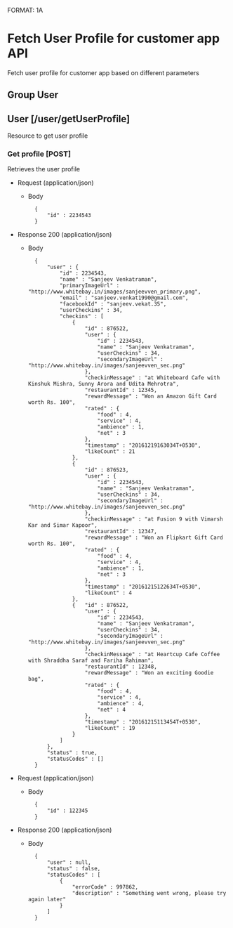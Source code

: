 FORMAT: 1A

# Fetch User Profile for customer app API
Fetch user profile for customer app based on different parameters

## Group User

## User [/user/getUserProfile]

Resource to get user profile

### Get profile [POST]

Retrieves the user profile

+ Request (application/json)

    + Body

            {
                "id" : 2234543
            }

+ Response 200 (application/json)

    + Body 

            {
                "user" : {
                    "id" : 2234543,
                    "name" : "Sanjeev Venkatraman",
                    "primaryImageUrl" : "http://www.whitebay.in/images/sanjeevven_primary.png",
                    "email" : "sanjeev.venkat1990@gmail.com",
                    "facebookId" : "sanjeev.vekat.35",
                    "userCheckins" : 34,
                    "checkins" : [
                        {
                            "id" : 876522,
                            "user" : {
                                "id" : 2234543,
                                "name" : "Sanjeev Venkatraman",
                                "userCheckins" : 34,
                                "secondaryImageUrl" : "http://www.whitebay.in/images/sanjeevven_sec.png"
                            },                        
                            "checkinMessage" : "at Whiteboard Cafe with Kinshuk Mishra, Sunny Arora and Udita Mehrotra",
                            "restaurantId" : 12345,
                            "rewardMessage" : "Won an Amazon Gift Card worth Rs. 100",
                            "rated" : {
                                "food" : 4,
                                "service" : 4,
                                "ambience" : 1,
                                "net" : 3
                            },
                            "timestamp" : "20161219163034T+0530",
                            "likeCount" : 21
                        },
                        {   
                            "id" : 876523,
                            "user" : {
                                "id" : 2234543,
                                "name" : "Sanjeev Venkatraman",
                                "userCheckins" : 34,
                                "secondaryImageUrl" : "http://www.whitebay.in/images/sanjeevven_sec.png"
                            },  
                            "checkinMessage" : "at Fusion 9 with Vimarsh Kar and Simar Kapoor",
                            "restaurantId" : 12347,
                            "rewardMessage" : "Won an Flipkart Gift Card worth Rs. 100",
                            "rated" : {
                                "food" : 4,
                                "service" : 4,
                                "ambience" : 1,
                                "net" : 3
                            },
                            "timestamp" : "20161215122634T+0530",
                            "likeCount" : 4
                        },
                        {   "id" : 876522,
                            "user" : {
                                "id" : 2234543,
                                "name" : "Sanjeev Venkatraman",
                                "userCheckins" : 34,
                                "secondaryImageUrl" : "http://www.whitebay.in/images/sanjeevven_sec.png"
                            },  
                            "checkinMessage" : "at Heartcup Cafe Coffee with Shraddha Saraf and Fariha Rahiman",
                            "restaurantId" : 12348,
                            "rewardMessage" : "Won an exciting Goodie bag",
                            "rated" : {
                                "food" : 4,
                                "service" : 4,
                                "ambience" : 4,
                                "net" : 4
                            },
                            "timestamp" : "20161215113454T+0530",
                            "likeCount" : 19
                        }
                    ]
                },
                "status" : true,
                "statusCodes" : []
            }


+ Request (application/json)

    + Body

            {
                "id" : 122345
            }

+ Response 200 (application/json)

    + Body 

            {
                "user" : null,
                "status" : false,
                "statusCodes" : [
                    {
                        "errorCode" : 997862,
                        "description" : "Something went wrong, please try again later"
                    }
                ]
            }
